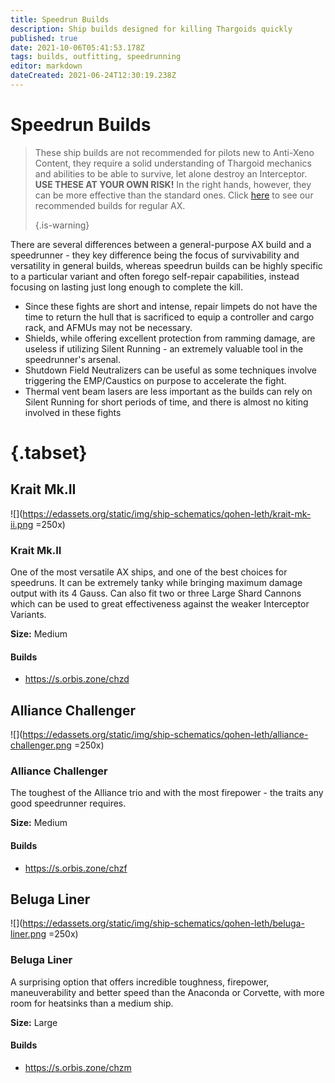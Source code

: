 ```yaml
---
title: Speedrun Builds
description: Ship builds designed for killing Thargoids quickly
published: true
date: 2021-10-06T05:41:53.178Z
tags: builds, outfitting, speedrunning
editor: markdown
dateCreated: 2021-06-24T12:30:19.238Z
---
```


# Speedrun Builds

> These ship builds are not recommended for pilots new to Anti-Xeno Content, they require a solid understanding of Thargoid mechanics and abilities to be able to survive, let alone destroy an Interceptor. **USE THESE AT YOUR OWN RISK!** In the right hands, however, they can be more effective than the standard ones. Click [here](/en/builds) to see our recommended builds for regular AX. 
> 
> {.is-warning}

There are several differences between a general-purpose AX build and a speedrunner - they key difference being the focus of survivability and versatility in general builds, whereas speedrun builds can be highly specific to a particular variant and often forego self-repair capabilities, instead focusing on lasting just long enough to complete the kill.

- Since these fights are short and intense, repair limpets do not have the time to return the hull that is sacrificed to equip a controller and cargo rack, and AFMUs may not be necessary.
- Shields, while offering excellent protection from ramming damage, are useless if utilizing Silent Running - an extremely valuable tool in the speedrunner's arsenal.
- Shutdown Field Neutralizers can be useful as some techniques involve triggering the EMP/Caustics on purpose to accelerate the fight.
- Thermal vent beam lasers are less important as the builds can rely on Silent Running for short periods of time, and there is almost no kiting involved in these fights

# {.tabset}
## Krait Mk.II
![](https://edassets.org/static/img/ship-schematics/qohen-leth/krait-mk-ii.png =250x)
### Krait Mk.II
One of the most versatile AX ships, and one of the best choices for speedruns. It can be extremely tanky while bringing maximum damage output with its 4 Gauss. Can also fit two or three Large Shard Cannons which can be used to great effectiveness against the weaker Interceptor Variants.

**Size:** Medium

#### Builds
- https://s.orbis.zone/chzd

## Alliance Challenger
![](https://edassets.org/static/img/ship-schematics/qohen-leth/alliance-challenger.png =250x)
### Alliance Challenger
The toughest of the Alliance trio and with the most firepower - the traits any good speedrunner requires.

**Size:** Medium

#### Builds
- https://s.orbis.zone/chzf

## Beluga Liner
![](https://edassets.org/static/img/ship-schematics/qohen-leth/beluga-liner.png =250x)
### Beluga Liner
A surprising option that offers incredible toughness, firepower, maneuverability and better speed than the Anaconda or Corvette, with more room for heatsinks than a medium ship.

**Size:** Large

#### Builds
- https://s.orbis.zone/chzm